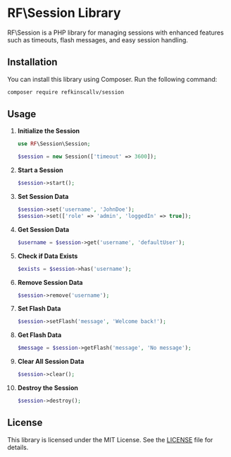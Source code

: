 # RF\Session Library

RF\Session is a PHP library for managing sessions with enhanced features such as timeouts, flash messages, and easy session handling.

## Installation

You can install this library using Composer. Run the following command:

```bash
composer require refkinscallv/session
```

## Usage

1. **Initialize the Session**

   ```php
   use RF\Session\Session;

   $session = new Session(['timeout' => 3600]);
   ```

2. **Start a Session**

   ```php
   $session->start();
   ```

3. **Set Session Data**

   ```php
   $session->set('username', 'JohnDoe');
   $session->set(['role' => 'admin', 'loggedIn' => true]);
   ```

4. **Get Session Data**

   ```php
   $username = $session->get('username', 'defaultUser');
   ```

5. **Check if Data Exists**

   ```php
   $exists = $session->has('username');
   ```

6. **Remove Session Data**

   ```php
   $session->remove('username');
   ```

7. **Set Flash Data**

   ```php
   $session->setFlash('message', 'Welcome back!');
   ```

8. **Get Flash Data**

   ```php
   $message = $session->getFlash('message', 'No message');
   ```

9. **Clear All Session Data**

   ```php
   $session->clear();
   ```

10. **Destroy the Session**

    ```php
    $session->destroy();
    ```

## License

This library is licensed under the MIT License. See the [LICENSE](LICENSE) file for details.